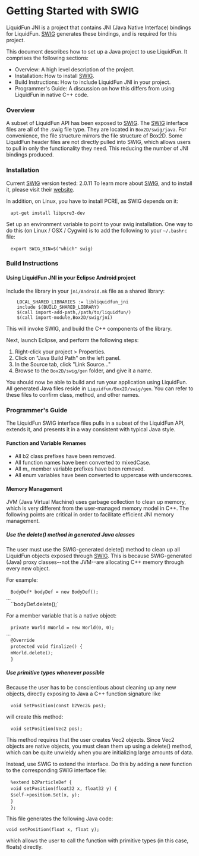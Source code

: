 # Getting Started with SWIG

LiquidFun JNI is a project that contains JNI (Java Native Interface) bindings
for LiquidFun. [SWIG](http://www.swig.org) generates these bindings, and is
required for this project.

This document describes how to set up a Java project to use LiquidFun. It
comprises the following sections:
*   Overview: A high level description of the project.
*   Installation: How to install [SWIG](http://www.swig.org).
*   Build Instructions: How to include LiquidFun JNI in your project.
*   Programmer's Guide: A discussion on how this differs from using LiquidFun
    in native C++ code.

### Overview

A subset of LiquidFun API has been exposed to [SWIG](http://www.swig.org). The [SWIG](http://www.swig.org) interface
files are all of the .swig file type. They are located in `Box2D/swig/java`.
For convenience, the file structure mirrors the file structure of Box2D. Some
LiquidFun header files are not directly pulled into SWIG, which allows users to
pull in only the functionality they need. This reducing the number of JNI
bindings produced.

### Installation

Current [SWIG](http://www.swig.org) version tested: 2.0.11
To learn more about [SWIG](http://www.swig.org), and to install it, please
visit their [website](http://www.swig.org).

In addition, on Linux, you have to install PCRE, as SWIG depends on it:<br>

&nbsp;&nbsp;&nbsp;`apt-get install libpcre3-dev`

Set up an environment variable to point to your swig installation.
One way to do this (on Linux / OSX / Cygwin) is to add the following to your
`~/.bashrc` file:<br>

&nbsp;&nbsp;&nbsp;`export SWIG_BIN=$("which" swig)`

### Build Instructions

#### Using LiquidFun JNI in your Eclipse Android project

Include the library in your `jni/Android.mk` file as a shared library:

        LOCAL_SHARED_LIBRARIES := libliquidfun_jni
        include $(BUILD_SHARED_LIBRARY)
        $(call import-add-path,/path/to/liquidfun/)
        $(call import-module,Box2D/swig/jni)

This will invoke SWIG, and build the C++ components of the library.

Next, launch Eclipse, and perform the following steps:

1. Right-click your project > Properties.
2. Click on "Java Build Path" on the left panel.
3. In the Source tab, click "Link Source..."
4. Browse to the `Box2D/swig/gen` folder, and give it a name.

You should now be able to build and run your application using LiquidFun. All
generated Java files reside in `Liquidfun/Box2D/swig/gen`. You can refer to
these files to confirm class, method, and other names.

### Programmer's Guide

The LiquidFun SWIG interface files pulls in a subset of the LiquidFun API,
extends it, and presents it in a way consistent with typical Java style.

#### Function and Variable Renames

*   All b2 class prefixes have been removed.
*   All function names have been converted to mixedCase.
*   All m_ member variable prefixes have been removed.
*   All enum variables have been converted to uppercase with underscores.

#### Memory Management

JVM (Java Virtual Machine) uses garbage collection to clean up memory, which
is very different from the user-managed memory model in C++. The following
points are critical in order to facilitate efficient JNI memory management.

##### Use the delete() method in generated Java classes

The user must use the SWIG-generated delete() method to clean up all LiquidFun
objects exposed through [SWIG](http://www.swig.org). This is because
SWIG-generated (Java) proxy classes--not the JVM--are allocating C++ memory
through every new object.

For example:

&nbsp;&nbsp;&nbsp;`BodyDef* bodyDef = new BodyDef();`<br>
    ...<br>
&nbsp;&nbsp;&nbsp;``bodyDef.delete();`<br>

For a member variable that is a native object:

&nbsp;&nbsp;&nbsp;`private World mWorld = new World(0, 0);`<br>
    ...<br>
&nbsp;&nbsp;&nbsp;`@Override`<br>
&nbsp;&nbsp;&nbsp;`protected void finalize() {`<br>
    &nbsp;&nbsp;&nbsp;`mWorld.delete();`<br>
&nbsp;&nbsp;&nbsp;`}`<br>

##### Use primitive types whenever possible

Because the user has to be conscientious about cleaning up any new objects,
directly exposing to Java a C++ function signature like<br>

&nbsp;&nbsp;&nbsp;`void SetPosition(const b2Vec2& pos);`<br>

will create this method:<br>

&nbsp;&nbsp;&nbsp;`void setPosition(Vec2 pos);`<br>

This method requires that the user creates Vec2 objects. Since Vec2 objects are
native objects, you must clean them up using a delete() method, which can be
quite unwieldy when you are initializing large amounts of data.

Instead, use SWIG to extend the interface. Do this by adding a new function to
the corresponding SWIG interface file:<br>

&nbsp;&nbsp;&nbsp;`%extend b2ParticleDef {`<br>
    &nbsp;&nbsp;&nbsp;`void setPosition(float32 x, float32 y) {`<br>
        &nbsp;&nbsp;&nbsp;`$self->position.Set(x, y);`<br>
    &nbsp;&nbsp;&nbsp;`}`<br>
&nbsp;&nbsp;&nbsp;`};`<br>

This file generates the following Java code:<br>

    void setPosition(float x, float y);

which allows the user to call the function with primitive types (in this case,
floats) directly.

  [SWIG]: http://http://www.swig.org

